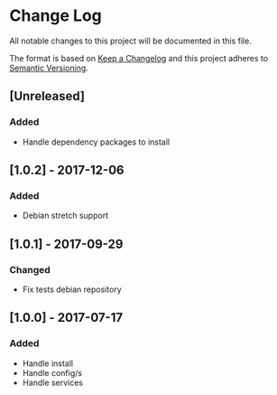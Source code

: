 # Change Log
All notable changes to this project will be documented in this file.

The format is based on [Keep a Changelog](http://keepachangelog.com/)
and this project adheres to [Semantic Versioning](http://semver.org/).

## [Unreleased]
### Added
- Handle dependency packages to install

## [1.0.2] - 2017-12-06
### Added
- Debian stretch support

## [1.0.1] - 2017-09-29
### Changed
- Fix tests debian repository

## [1.0.0] - 2017-07-17
### Added
- Handle install
- Handle config/s
- Handle services
